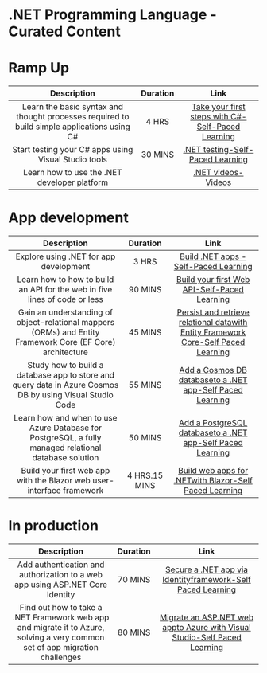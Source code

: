 # .NET Programming Language - Curated Content
# Ramp Up
|**Description** |**Duration**|**Link**|
| :----:        |    :----:   |        :----:     |
| Learn the basic syntax and thought processes required to build simple applications using C# |   4 HRS  |  [Take your first steps with C#-Self-Paced Learning](https://docs.microsoft.com/en-us/learn/paths/csharp-first-steps/)     |
|  Start testing your C# apps using Visual Studio tools  | 30 MINS |    [.NET testing-Self-Paced Learning](https://docs.microsoft.com/en-us/learn/modules/visual-studio-test-tools/)  |
|  Learn how to use the .NET developer platform  |  |    [.NET videos-Videos](https://dotnet.microsoft.com/en-us/learn/videos)  |

# App development
|**Description** |**Duration**|**Link**|
| :----:        |    :----:   |        :----:     |
|  Explore using .NET for app development | 3 HRS |  [Build .NET apps -Self-Paced Learning](https://docs.microsoft.com/en-us/learn/paths/build-dotnet-applications-csharp/)     |
| Learn how to how to build an API for the web in five lines of code or less|  90 MINS    |    [Build your first Web API-Self-Paced Learning](https://docs.microsoft.com/en-us/learn/paths/aspnet-core-minimal-api/)  |
|Gain an understanding of object-relational mappers (ORMs) and Entity Framework Core (EF Core) architecture|  45 MINS     | [Persist and retrieve relational datawith Entity Framework Core-Self Paced Learning](https://docs.microsoft.com/en-us/learn/modules/persist-data-ef-core/)    |
|Study how to build a database app to store and query data in Azure Cosmos DB by using Visual Studio Code|  55 MINS      | [Add a Cosmos DB databaseto a .NET app-Self Paced Learning](https://docs.microsoft.com/en-us/learn/modules/work-with-cosmos-db/)    |
|Learn how and when to use Azure Database for PostgreSQL, a fully managed relational database solution|  50 MINS    | [Add a PostgreSQL databaseto a .NET app-Self Paced Learning](https://docs.microsoft.com/en-us/learn/modules/create-connect-to-postgres/)    |
|Build your first web app with the Blazor web user-interface framework| 4 HRS.15 MINS    | [Build web apps for .NETwith Blazor-Self Paced Learning](https://docs.microsoft.com/en-us/learn/paths/build-web-apps-with-blazor/)    |

# In production
|**Description** |**Duration**|**Link**|
| :----:        |    :----:   |        :----:     |
| Add authentication and authorization to a web app using ASP.NET Core Identity | 70 MINS  |  [Secure a .NET app via Identityframework-Self Paced Learning](https://docs.microsoft.com/en-us/learn/modules/secure-aspnet-core-identity/)     |
| Find out how to take a .NET Framework web app and migrate it to Azure, solving a very common set of app migration challenges  |  80 MINS  |  [Migrate an ASP.NET web appto Azure with Visual Studio-Self Paced Learning](https://docs.microsoft.com/en-us/learn/paths/migrate-aspnet-web-application/)     
